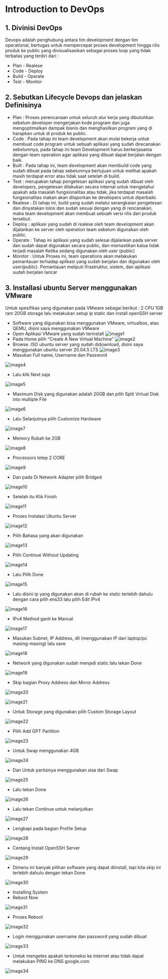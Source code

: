 # Introduction to DevOps
## 1.	Divinisi DevOps
Devops adalah penghubung antara tim development dengan tim operational, bertugas untuk mempercepat proses development hingga rilis produk ke public yang divisualisasikan sebagai proses loop yang tidak terbatas yang terdiri dari :
-	Plan	-  Realese
-	Code	-  Deploy
-	Build	-  Operate
-	Test	- Monitor

## 2.	Sebutkan Lifecycle Devops dan jelaskan Definisinya

-	Plan : Proses perencanaan untuk seluruh alur kerja yang dibutuhkan sebelum developer mengerjakan kode program dan juga mengoptimalkan dampak bisnis dan menghasilkan program yang di harapkan untuk di produk ke public.
-	Code : Pada tahap ini team development akan mulai bekerja untuk membuat code program untuk sebuah aplikasi yang sudah direcanakan sebelumnya, pada tahap ini team Development harus berkerjasama dengan team operation agar aplikasi yang dibuat dapat berjalan dengan baik.
-	Built : Pada tahap ini, team development akan membuild code yang sudah dibuat pada tahap sebelumnya bertujuan untuk melihat apakah masih terdapat error atau tidak saat setelah di build.
-	Test : merupakan tahap pengetesan aplikasi yang sudah dibuat oleh developers, pengetesan dilakukan secara internal untuk mengetahui apakah ada masalah fungsionalitas atau tidak, jika terdapat masalah fungsionalitas makan akan dilaporkan ke developers untuk  diperbaiki.
-	Realese : Di tahap ini, build yang sudah melalui serangkaian pengetesan dan dinyatakan lolos dan sudah sesuai dengan yang di rencanakan, maka team development akan membuat sebuah versi rilis dari produk tersebut.
-	Deploy : aplikasi yang sudah di realese oleh team development akan dijalankan ke server oleh operation team sebelum digunakan oleh public.
-	Operate : Tahap ini aplikasi yang sudah selesai dijalankan pada server dan sudah dapat digunakan secara public, dan memastikan kalua tidak terjadi masalah Ketika sedang digunakan oleh user (public)
-	Monitor : Untuk Proses ini, team operations akan melakukan pemantauan terhadap aplikasi yang sudah berjalan dan digunakan oleh user(public). Pemantauan meliputi ifrastruktur, sistem, dan aplikasi sudah berjalan lancar 





## 3.	Installasi ubuntu Server menggunakan VMware

Untuk spesifikas yang digunakan pada VMware sebagai berikut : 2 CPU 1GB ram 20GB storage lalu melakukan setup ip static dan install openSSH server

-	Software yang digunakan bisa menggunakan VMware, virtualbox, atau QEMU, disini saya menggunakan VMware
-	Open Aplikasi VMware yang sudah terinstall
![image1](https://user-images.githubusercontent.com/68781074/212050165-80ff9ae5-d01d-45cd-a47f-87c32826a338.png)
-	Pada Home pilih “Create A New Virtual Machine”
![image2](https://user-images.githubusercontent.com/68781074/212050207-52549039-cd98-47c1-85c2-d0b159477339.png)
-	Browse .ISO ubuntu server yang sudah didownload, disini saya menggunakan ubuntu server 20.04.5 LTS
![image3](https://user-images.githubusercontent.com/68781074/212050290-ccc86f3a-5a1e-4874-9811-f05d84ecce0a.png)
-	Masukan Full name, Username dan Password

![image4](https://user-images.githubusercontent.com/68781074/212050357-fed8b64a-5344-4108-bf08-7416b1eaf669.png)
-	Lalu klik Next saja

![image5](https://user-images.githubusercontent.com/68781074/212050396-0f98c1e7-f8ce-4bd7-b9ec-1945f7ef456e.png)
-	Maximum Disk yang digunakan adalah 20GB dan pilih Split Virtual Disk into multiple File

![image6](https://user-images.githubusercontent.com/68781074/212051104-52fc3442-baba-4e43-8360-690e644b6630.png)
-	Lalu Selanjutnya pilih Customize Hardware

![image7](https://user-images.githubusercontent.com/68781074/212051134-904213d7-6fb3-492a-a943-7460da4d64e9.png)
-	Memory Rubah ke 2GB

![image8](https://user-images.githubusercontent.com/68781074/212051338-95c0f6d6-4c88-41bb-918c-014f3665d2d7.png)
-	Processors tetep 2 CORE

![image9](https://user-images.githubusercontent.com/68781074/212051371-1a64d6fe-f39b-42b3-bbf3-1e236d05ee86.png)
-	Dan pada Di Network Adapter pilih Bridged

![image10](https://user-images.githubusercontent.com/68781074/212051427-891ac5e7-5db7-4af1-b220-2ac744bb89ec.png)
-	Setelah itu Klik Finish

![image11](https://user-images.githubusercontent.com/68781074/212051463-dbb32574-9f13-45f3-9add-77e681980fc7.png)
-	Proses Instalasi Ubuntu Server

![image12](https://user-images.githubusercontent.com/68781074/212051546-94b91210-187d-4f90-aeb3-a58ec6b9f8a8.png)
-	Pilih Bahasa yang akan digunakan

![image13](https://user-images.githubusercontent.com/68781074/212051564-c9cd5d9f-0adc-45d2-b470-b7cb9b6a7bd2.png)
-	Pilih Continue Without Updating

![image14](https://user-images.githubusercontent.com/68781074/212051599-cd0334f2-5575-4171-977e-a85a64491dea.png)
-	Lalu Pilih Done

![image15](https://user-images.githubusercontent.com/68781074/212051695-c426aabd-65f4-4357-9e07-1c4a8f1ccfc7.png)
-	Lalu disini ip yang digunakan akan di rubah ke static terlebih dahulu dengan cara pilih ens33 lalu pilih Edit IPv4

![image16](https://user-images.githubusercontent.com/68781074/212051717-b44a0b10-7f46-4fdf-9424-888015fd87fa.png)
-	IPv4 Method ganti ke Manual

![image17](https://user-images.githubusercontent.com/68781074/212051750-2322b519-4347-412a-843d-1b7f7c7b4e91.png)
-	Masukan Subnet, IP Address, dll (menggunakan IP dari laptop/pc masing-masing) lalu save

![image18](https://user-images.githubusercontent.com/68781074/212051774-e66c3bb0-0fb9-4502-b2bd-04714155ffae.png)
-	Network yang digunakan sudah menjadi static lalu tekan Done

![image19](https://user-images.githubusercontent.com/68781074/212051792-6b412e3e-1631-40df-9a66-90b56ad6ad91.png)
-	Skip bagian Proxy Address dan Mirror Address

![image20](https://user-images.githubusercontent.com/68781074/212051812-8442de19-5353-43ef-b25b-2bc4c7d95089.png)

![image21](https://user-images.githubusercontent.com/68781074/212051845-5390115a-7beb-4d28-a187-7fe9aa523579.png)
-	Untuk Storage yang digunakan pilih Custom Storage Layout

![image22](https://user-images.githubusercontent.com/68781074/212051880-eb43631d-9ab1-4470-81b2-dfb890d3ecca.png)
-	Pilih Add GPT Partition

![image23](https://user-images.githubusercontent.com/68781074/212051909-37a3583b-c035-49c8-ba4c-2bdcf3db9612.png)
-	Untuk Swap menggunakan 4GB

 ![image24](https://user-images.githubusercontent.com/68781074/212051940-44cf7270-99d2-4efd-a85c-79d7c635ebd7.png)
-	Dan Untuk partisinya menggunakan sisa dari Swap

![image25](https://user-images.githubusercontent.com/68781074/212051967-cb4e4cd4-7d01-4fe5-a43d-c415a20e2e3e.png)
-	Lalu tekan Done

![image26](https://user-images.githubusercontent.com/68781074/212051985-965f3627-e42f-457b-a4ff-9bdebbe7c6bd.png)
-	Lalu tekan Continue untuk melanjutkan

![image27](https://user-images.githubusercontent.com/68781074/212052046-c2a0e911-aaab-4b74-85b3-505709b9ccf6.png)
-	Lengkapi pada bagian Profile Setup

![image28](https://user-images.githubusercontent.com/68781074/212052073-32350a54-cfa5-4cbc-9a6a-59e7d55e4169.png)
-	Centang Install OpenSSH Server

![image29](https://user-images.githubusercontent.com/68781074/212052096-852f3fe0-c328-4de7-b709-516ef78dd338.png)
-	Dimenu ini banyak pilihan software yang dapat diinstall, tapi kita skip ini terlebih dahulu dengan tekan Done

![image30](https://user-images.githubusercontent.com/68781074/212052116-5829455d-fc00-4b39-97ce-b40b58a06e25.png)
-	Installing System
-	Reboot Now

![image31](https://user-images.githubusercontent.com/68781074/212052127-7cd4966a-10f1-4fca-a104-eb72ad0ea3e0.png)
-	Proses Reboot

![image32](https://user-images.githubusercontent.com/68781074/212052142-5c425bbe-7adc-4c66-9f49-7c736b3d2c62.png)
-	Login menggunakan username dan password yang sudah dibuat

![image33](https://user-images.githubusercontent.com/68781074/212052157-95383759-6dcd-4a9f-b4d6-bf0480356bf9.png)
-	Untuk mengetes apakah terkoneksi ke internet atau tidak dapat melakukan PING ke DNS google.com

![image34](https://user-images.githubusercontent.com/68781074/212052175-62625cab-2d7a-4966-b398-99ee1fb09895.png)
